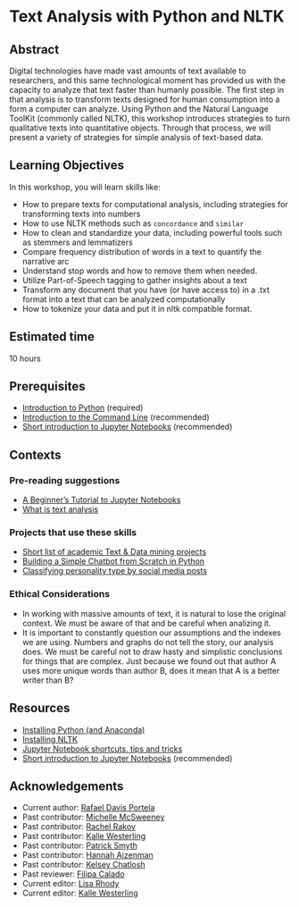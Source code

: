 # Text Analysis with Python and NLTK

## Abstract

Digital technologies have made vast amounts of text available to researchers, and this same technological moment has provided us with the capacity to analyze that text faster than humanly possible. The first step in that analysis is to transform texts designed for human consumption into a form a computer can analyze. Using Python and the Natural Language ToolKit (commonly called NLTK), this workshop introduces strategies to turn qualitative texts into quantitative objects. Through that process, we will present a variety of strategies for simple analysis of text-based data.

## Learning Objectives

In this workshop, you will learn skills like:

- How to prepare texts for computational analysis, including strategies for transforming texts into numbers
- How to use NLTK methods such as `concordance` and `similar`
- How to clean and standardize your data, including powerful tools such as stemmers and lemmatizers
- Compare frequency distribution of words in a text to quantify the narrative arc
- Understand stop words and how to remove them when needed.
- Utilize Part-of-Speech tagging to gather insights about a text
- Transform any document that you have (or have access to) in a .txt format into a text that can be analyzed computationally
- How to tokenize your data and put it in nltk compatible format.

## Estimated time

10 hours

## Prerequisites

- [Introduction to Python](https://github.com/DHRI-Curriculum/python) (required)
- [Introduction to the Command Line](https://github.com/DHRI-Curriculum/command-line) (recommended)
- [Short introduction to Jupyter Notebooks](https://github.com/DHRI-Curriculum/insights/blob/v2.0/pages/jupyter-notebooks.md) (recommended)

## Contexts

### Pre-reading suggestions

- [A Beginner’s Tutorial to Jupyter Notebooks](https://towardsdatascience.com/a-beginners-tutorial-to-jupyter-notebooks-1b2f8705888a)
- [What is text analysis](https://www.scribbr.com/methodology/textual-analysis/)

### Projects that use these skills

- [Short list of academic Text & Data mining projects](https://libguides.bc.edu/textdatamining/projects)
- [Building a Simple Chatbot from Scratch in Python](https://github.com/parulnith/Building-a-Simple-Chatbot-in-Python-using-NLTK)
- [Classifying personality type by social media posts](https://github.com/TGDivy/MBTI-Personality-Classifier)

### Ethical Considerations

- In working with massive amounts of text, it is natural to lose the original context. We must be aware of that and be careful when analizing it.
- It is important to constantly question our assumptions and the indexes we are using. Numbers and graphs do not tell the story, our analysis does. We must be careful not to draw hasty and simplistic conclusions for things that are complex. Just because we found out that author A uses more unique words than author B, does it mean that A is a better writer than B?

## Resources

- [Installing Python (and Anaconda)](https://github.com/DHRI-Curriculum/install/blob/v2.0/guides/python.md)
- [Installing NLTK](https://github.com/DHRI-Curriculum/install/blob/v2.0/guides/nltk.md)
- [Jupyter Notebook shortcuts, tips and tricks](http://maxmelnick.com/2016/04/19/python-beginner-tips-and-tricks.html)
- [Short introduction to Jupyter Notebooks](https://github.com/DHRI-Curriculum/insights/blob/v2.0/pages/jupyter-notebooks.md) (recommended)

## Acknowledgements

- Current author: [Rafael Davis Portela](https://github.com/rafadavis)
- Past contributor: [Michelle McSweeney](https://github.com/michellejm)
- Past contributor: [Rachel Rakov](https://github.com/rachelrakov)
- Past contributor: [Kalle Westerling](https://github.com/kallewesterling)
- Past contributor: [Patrick Smyth](https://github.com/smythp)
- Past contributor: [Hannah Aizenman](https://github.com/story645)
- Past contributor: [Kelsey Chatlosh](https://github.com/kchatlosh)
- Past reviewer: [Filipa Calado](https://github.com/gofilipa)
- Current editor: [Lisa Rhody](https://github.com/lmrhody)
- Current editor: [Kalle Westerling](https://github.com/kallewesterling)
